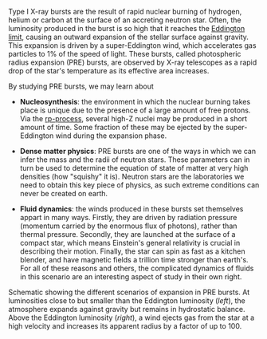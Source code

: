 Type I X-ray bursts are the result of rapid nuclear burning of hydrogen, helium or carbon at the surface of an accreting neutron star. Often, the luminosity produced in 
the burst is so high that it reaches the <a href="https://en.wikipedia.org/wiki/Eddington_luminosity">Eddington limit</a>, causing an outward expansion of the stellar surface against gravity. This expansion is driven by a super-Eddington wind, which accelerates gas particles to 1% of the speed of light. These bursts, called photospheric radius expansion (PRE) 
bursts, are observed by X-ray telescopes as a rapid drop of the star's temperature as its effective area increases.  

By studying PRE bursts, we may learn about 

- **Nucleosynthesis**: the environment in which the nuclear burning takes place is unique due to the presence of a large amount of free protons. Via the <a href="https://en.wikipedia.org/wiki/Rp-process">rp-process</a>, several high-Z nuclei may be produced in a short amount of time. Some fraction of these may be ejected by the super-Eddington wind during the expansion phase.

- **Dense matter physics**: PRE bursts are one of the ways in which we can infer the mass and the radii of neutron stars. These parameters can in turn be used to determine the equation of state of matter at very high densities (how "squishy" it is). Neutron stars are the laboratories we need to obtain this key piece of physics, as such extreme conditions can never be created on earth. 

- **Fluid dynamics**: the winds produced in these bursts set themselves appart in many ways. Firstly, they are driven by radiation pressure (momentum carried by the enormous flux of photons), rather than thermal pressure. Secondly, they are launched at the surface of a compact star, which means Einstein's general relativity is crucial in describing their motion. Finally, the star can spin as fast as a kitchen blender, and have magnetic fields a trillion time stronger than earth's. For all of these reasons and others, the complicated dynamics of fluids in this scenario are an interesting aspect of study in their own right.



<div class="row">
    <div class="col-sm mt-3 mt-md-0">
        <img class="img-fluid rounded z-depth-1" src="{{ '/assets/img/thesis_diagram.png' | relative_url }}" alt="" title="example image"/>
    </div>
</div>
<div class="caption">
    Schematic showing the different scenarios of expansion in PRE bursts. At luminosities close to but smaller than the Eddington luminosity (<i>left</i>), the atmosphere expands against gravity but remains in hydrostatic balance. Above the Eddington luminosity (<i>right</i>), a wind ejects gas from the star at a high velocity and increases its apparent radius by a factor of up to 100.
</div>

